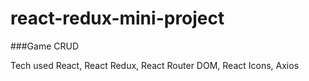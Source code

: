 # react-redux-mini-project
###Game CRUD 

Tech used React, React Redux, React Router DOM, React Icons, Axios
